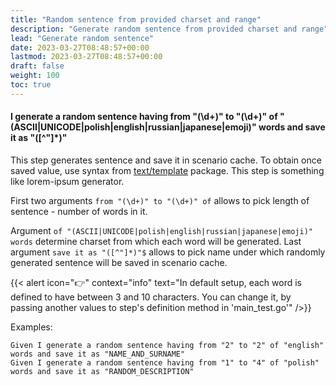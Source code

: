 ```yaml
---
title: "Random sentence from provided charset and range"
description: "Generate random sentence from provided charset and range"
lead: "Generate random sentence"
date: 2023-03-27T08:48:57+00:00
lastmod: 2023-03-27T08:48:57+00:00
draft: false
weight: 100
toc: true
---
```


#### I generate a random sentence having from "(\d+)" to "(\d+)" of "(ASCII|UNICODE|polish|english|russian|japanese|emoji)" words and save it as "([^"]*)"
This step generates sentence and save it in scenario cache. To obtain once saved value, use syntax from [text/template](https://pkg.go.dev/text/template) package. This step is something like lorem-ipsum generator.

First two arguments `from "(\d+)" to "(\d+)" of` allows to pick length of sentence - number of words in it.

Argument `of "(ASCII|UNICODE|polish|english|russian|japanese|emoji)" words` determine charset from which each word will be generated. Last argument `save it as "([^"]*)"$` allows to pick name under which randomly generated sentence will be saved in scenario cache.

{{< alert icon="👉" context="info" text="In default setup, each word is defined to have between 3 and 10 characters. You can change it, by passing another values to step's definition method in 'main_test.go'" />}}

Examples:
```gherkin
Given I generate a random sentence having from "2" to "2" of "english" words and save it as "NAME_AND_SURNAME"
Given I generate a random sentence having from "1" to "4" of "polish" words and save it as "RANDOM_DESCRIPTION"
```